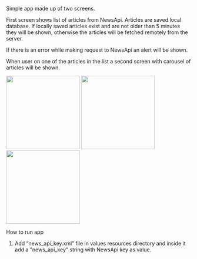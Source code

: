 Simple app made up of two screens.

First screen shows list of articles from NewsApi. Articles are saved local database. If locally saved articles exist and are not older than 5 minutes they will be shown, otherwise the articles will be fetched remotely from the server.

If there is an error while making request to NewsApi an alert will be shown.

When user on one of the articles in the list a second screen with carousel of articles will be shown.

<div float="left">
  <img src="https://github.com/amirjanus/assets/blob/master/news-reader-kt-mvvm/Screenshot_1593775155.png" width="200" />
  <img src="https://github.com/amirjanus/assets/blob/master/news-reader-kt-mvvm/Screenshot_1593775338.png" width="200" />
  <img src="https://github.com/amirjanus/assets/blob/master/news-reader-kt-mvvm/Screenshot_1593775198.png" width="200" />
</div>

How to run app

1. Add “news_api_key.xml” file in values resources directory and inside it add a "news_api_key" string with NewsApi key as value.
